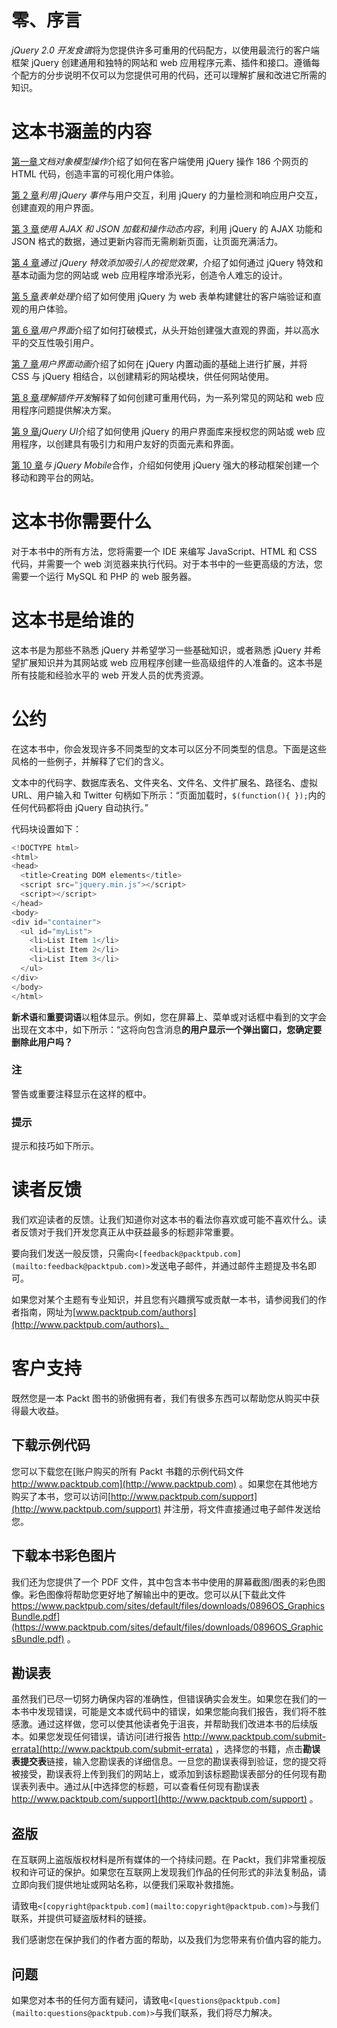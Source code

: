 # 零、序言

*jQuery 2.0 开发食谱*将为您提供许多可重用的代码配方，以使用最流行的客户端框架 jQuery 创建通用和独特的网站和 web 应用程序元素、插件和接口。遵循每个配方的分步说明不仅可以为您提供可用的代码，还可以理解扩展和改进它所需的知识。

# 这本书涵盖的内容

[第一章](01.html "Chapter 1. Document Object Model Manipulation")*文档对象模型操作*介绍了如何在客户端使用 jQuery 操作 186 个网页的 HTML 代码，创造丰富的可视化用户体验。

[第 2 章](02.html "Chapter 2. Interacting with the User by Making Use of jQuery Events")*利用 jQuery 事件*与用户交互，利用 jQuery 的力量检测和响应用户交互，创建直观的用户界面。

[第 3 章](03.html "Chapter 3. Loading and Manipulating Dynamic Content with AJAX and JSON")*使用 AJAX 和 JSON 加载和操作动态内容*，利用 jQuery 的 AJAX 功能和 JSON 格式的数据，通过更新内容而无需刷新页面，让页面充满活力。

[第 4 章](04.html "Chapter 4. Adding Attractive Visuals with jQuery Effects")*通过 jQuery 特效添加吸引人的视觉效果*，介绍了如何通过 jQuery 特效和基本动画为您的网站或 web 应用程序增添光彩，创造令人难忘的设计。

[第 5 章](05.html "Chapter 5. Form Handling")*表单处理*介绍了如何使用 jQuery 为 web 表单构建健壮的客户端验证和直观的用户体验。

[第 6 章](06.html "Chapter 6. User Interface")*用户界面*介绍了如何打破模式，从头开始创建强大直观的界面，并以高水平的交互性吸引用户。

[第 7 章](07.html "Chapter 7. User Interface Animation")*用户界面动画*介绍了如何在 jQuery 内置动画的基础上进行扩展，并将 CSS 与 jQuery 相结合，以创建精彩的网站模块，供任何网站使用。

[第 8 章](08.html "Chapter 8. Understanding Plugin Development")*理解插件开发*解释了如何创建可重用代码，为一系列常见的网站和 web 应用程序问题提供解决方案。

[第 9 章](09.html "Chapter 9. jQuery UI")*jQuery UI*介绍了如何使用 jQuery 的用户界面库来授权您的网站或 web 应用程序，以创建具有吸引力和用户友好的页面元素和界面。

[第 10 章](10.html "Chapter 10. Working with jQuery Mobile")*与 jQuery Mobile*合作，介绍如何使用 jQuery 强大的移动框架创建一个移动和跨平台的网站。

# 这本书你需要什么

对于本书中的所有方法，您将需要一个 IDE 来编写 JavaScript、HTML 和 CSS 代码，并需要一个 web 浏览器来执行代码。对于本书中的一些更高级的方法，您需要一个运行 MySQL 和 PHP 的 web 服务器。

# 这本书是给谁的

这本书是为那些不熟悉 jQuery 并希望学习一些基础知识，或者熟悉 jQuery 并希望扩展知识并为其网站或 web 应用程序创建一些高级组件的人准备的。这本书是所有技能和经验水平的 web 开发人员的优秀资源。

# 公约

在这本书中，你会发现许多不同类型的文本可以区分不同类型的信息。下面是这些风格的一些例子，并解释了它们的含义。

文本中的代码字、数据库表名、文件夹名、文件名、文件扩展名、路径名、虚拟 URL、用户输入和 Twitter 句柄如下所示：“页面加载时，`$(function(){ });`内的任何代码都将由 jQuery 自动执行。”

代码块设置如下：

```js
<!DOCTYPE html>
<html>
<head>
  <title>Creating DOM elements</title>
  <script src="jquery.min.js"></script>
  <script></script>
</head>
<body>
<div id="container">
  <ul id="myList">
    <li>List Item 1</li>
    <li>List Item 2</li>
    <li>List Item 3</li>
  </ul>
</div>
</body>
</html>
```

**新术语**和**重要词语**以粗体显示。例如，您在屏幕上、菜单或对话框中看到的文字会出现在文本中，如下所示：“这将向包含消息**的用户显示一个弹出窗口，您确定要删除此用户吗？**

### 注

警告或重要注释显示在这样的框中。

### 提示

提示和技巧如下所示。

# 读者反馈

我们欢迎读者的反馈。让我们知道你对这本书的看法你喜欢或可能不喜欢什么。读者反馈对于我们开发您真正从中获益最多的标题非常重要。

要向我们发送一般反馈，只需向`<[feedback@packtpub.com](mailto:feedback@packtpub.com)>`发送电子邮件，并通过邮件主题提及书名即可。

如果您对某个主题有专业知识，并且您有兴趣撰写或贡献一本书，请参阅我们的作者指南，网址为[www.packtpub.com/authors](http://www.packtpub.com/authors)。

# 客户支持

既然您是一本 Packt 图书的骄傲拥有者，我们有很多东西可以帮助您从购买中获得最大收益。

## 下载示例代码

您可以下载您在[账户购买的所有 Packt 书籍的示例代码文件 http://www.packtpub.com](http://www.packtpub.com) 。如果您在其他地方购买了本书，您可以访问[http://www.packtpub.com/support](http://www.packtpub.com/support) 并注册，将文件直接通过电子邮件发送给您。

## 下载本书彩色图片

我们还为您提供了一个 PDF 文件，其中包含本书中使用的屏幕截图/图表的彩色图像。彩色图像将帮助您更好地了解输出中的更改。您可以从[下载此文件 https://www.packtpub.com/sites/default/files/downloads/0896OS_GraphicsBundle.pdf](https://www.packtpub.com/sites/default/files/downloads/0896OS_GraphicsBundle.pdf) 。

## 勘误表

虽然我们已尽一切努力确保内容的准确性，但错误确实会发生。如果您在我们的一本书中发现错误，可能是文本或代码中的错误，如果您能向我们报告，我们将不胜感激。通过这样做，您可以使其他读者免于沮丧，并帮助我们改进本书的后续版本。如果您发现任何错误，请访问[进行报告 http://www.packtpub.com/submit-errata](http://www.packtpub.com/submit-errata) ，选择您的书籍，点击**勘误表提交表**链接，输入您勘误表的详细信息。一旦您的勘误表得到验证，您的提交将被接受，勘误表将上传到我们的网站上，或添加到该标题勘误表部分的任何现有勘误表列表中。通过从[中选择您的标题，可以查看任何现有勘误表 http://www.packtpub.com/support](http://www.packtpub.com/support) 。

## 盗版

在互联网上盗版版权材料是所有媒体的一个持续问题。在 Packt，我们非常重视版权和许可证的保护。如果您在互联网上发现我们作品的任何形式的非法复制品，请立即向我们提供地址或网站名称，以便我们采取补救措施。

请致电`<[copyright@packtpub.com](mailto:copyright@packtpub.com)>`与我们联系，并提供可疑盗版材料的链接。

我们感谢您在保护我们的作者方面的帮助，以及我们为您带来有价值内容的能力。

## 问题

如果您对本书的任何方面有疑问，请致电`<[questions@packtpub.com](mailto:questions@packtpub.com)>`与我们联系，我们将尽力解决。